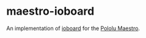
# maestro-ioboard

An implementation of [ioboard](https://npmjs.org/package/ioboard) for the [Pololu Maestro](http://www.pololu.com/docs/0J40).
